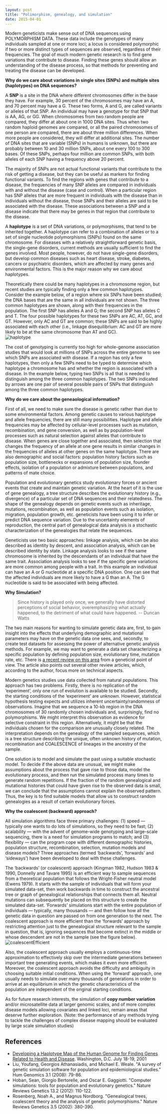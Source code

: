 ```yaml
---
layout: post
title: "Polimorphism, genealogy, and simulation"
date: 2015-04-01
---
```

Modern geneticists make sense out of DNA sequences using POLYMORPHISM DATA. These data include the genotypes of many individuals sampled at one or more loci; a locus is considered polymorphic if two or more distinct types of sequences are observed, regardless of their frequencies. The goal of much modern genetic research is to find gene variations that contribute to disease. Finding these genes should allow an understanding of the disease process, so that methods for preventing and treating the disease can be developed.

<b>Why do we  care about variations in single sites (SNPs) and multiple sites (haplotypes) on DNA sequences?</b>

A <b>SNP</b> is a site in the DNA where different chromosomes differ in the base they have. For example, 30 percent of the chromosomes may have an A, and 70 percent may have a G. These two forms, A and G, are called variants or alleles of that SNP. An individual may have a genotype for that SNP that is AA, AG, or GG. When chromosomes from two random people are compared, they differ at about one in 1000 DNA sites. Thus when two random haploid genomes are compared, or all the paired chromosomes of one person are compared, there are about three million differences. When more people are considered, they will differ at additional sites. The number of DNA sites that are variable (SNPs) in humans is unknown, but there are probably between 10 and 30 million SNPs, about one every 100 to 300 bases. Of these SNPs, perhaps four million are common SNPs, with both alleles of each SNP having a frequency above 20 percent.

The majority of SNPs are not actual functional variants that contribute to the risk of getting a disease, but they can be useful as markers for finding functional variants. To find the regions with genes that contribute to a disease, the frequencies of many SNP alleles are compared in individuals with and without the disease (case and control). When a particular region has SNP alleles that are more frequent in individuals with the disease than in individuals without the disease, those SNPs and their alleles are said to be associated with the disease. These associations between a SNP and a disease indicate that there may be genes in that region that contribute to the disease.

A <b>haplotype</b> is a set of DNA variations, or polymorphisms, that tend to be inherited together. A haplotype can refer to a combination of alleles or to a set of single nucleotide polymorphisms (SNPs) found on the same chromosome. For diseases with a relatively straightforward genetic basis, the single-gene disorders, current methods are usually sufficient to find the genes involved. Most people, however, do not have single-gene disorders, but develop common diseases such as heart disease, stroke, diabetes, cancers or psychiatric disorders, which are affected by many genes and environmental factors. This is the major reason why we care about haplotypes.

Theoretically there could be many haplotypes in a chromosome region, but recent studies are typically finding only a few common haplotypes. Consider the example below, of a region where six SNPs have been studied; the DNA bases that are the same in all individuals are not shown. The three common haplotypes are shown, along with their frequencies in the population. The first SNP has alleles A and G; the second SNP has alleles C and T. The four possible haplotypes for these two SNPs are AC, AT, GC, and GT. However, only AC and GT are common; these SNPs are said to be highly associated with each other (i.e., linkage disequilibrium: AC and GT are more likely to be at the same chromosome than AT and GC).
<br/><img alt="haplotype" src="https://cloud.githubusercontent.com/assets/5496192/7121553/3f6b37b8-e1e3-11e4-9cbe-76aa3d15b2c7.jpg" />

The cost of genotyping is currently too high for whole-genome association studies that would look at millions of SNPs across the entire genome to see which SNPs are associated with disease. If a region has only a few haplotypes, then only a few SNPs need to be typed to determine which haplotype a chromosome has and whether the region is associated with a disease. In the example below, typing two SNPs is all that is needed to distinguish among the three common haplotypes. The two SNPs indicated by arrows are one pair of several possible pairs of SNPs that distinguish among the three common haplotypes.

<b>Why do we care about the geneaological information?</b>

First of all, we need to make sure the disease is genetic rather than due to some environmental factors. Among genetic causes to various haplotype and allele frequencies, there are still many possibilities. Haplotype and allele frequencies may be affected by cellular-level processes such as mutation, recombination, and gene conversion, as well as by population-level processes such as natural selection against alleles that contribute to disease. When genes are close together and associated, then selection that changes the frequency of an allele at one gene results in similar changes in the frequencies of alleles at other genes on the same haplotype. There are also demographic and social factors: population history factors such as population size, bottlenecks or expansions of population size, founder effects, isolation of a population or admixture between populations, and patterns of mate choice. 

<p>Population and evolutionary genetics study evolutionary forces or ancient events that create and maintain genetic variation. At the heart of it is the use of gene genealogy, a tree structure describes the evolutionary history (e.g., divergence) of a particular set of DNA sequences and their relatedness. The shape of the genealogy depends on genetic events such as inheritage, mutations, recombination, as well as population events such as isolation, migration, population growth, etc. geneticists have been using it to infer or predict DNA sequence variation. Due to the uncertainty elements of reproduction, the central part of genealogical data analysis is a stochastic characterization of the genealogies that relate the sequences.</p>

<p>Geneticists use two basic approaches: linkage analysis, which can be also described as identity by descent, and association analysis, which can be described identity by state. Linkage analysis looks to see if the same chromosome is inherited by the descendants of an individual that have the same trait. Association analysis looks to see if the specific gene variations are more common among people with a trait. In this example an individual can have an A or G nucleotide at a specific DNA position. One can see that the affected individuals are more likely to have a G than an A. The G nucleotide is said to be associated with being affected.</p>

<b>Why Simulation?</b>

<blockquote>Since history is played only once, we generally have distorted perceptions of social behavior, overemphasizing what actually happened, to the detriment of what could have happened. -- Duncan Watts </blockquote>

The two main reasons for wanting to simulate genetic data are, first, to gain insight into the effects that underlying demographic and mutational parameters may have on the genetic data one sees, and, secondly, to create test datasets for assessing the power of alternative genetic analysis methods. For example, we may want to generate a data set characterizing a specific population by defining population size, evolutionary time, mutation rate, etc. There is <a href="http://www.nature.com/nrg/journal/v13/n2/full/nrg3130.html">a recent review on this area</a> from a geneticist point of view. The article also points out several other review articles, which, according to the author, focus more on technical aspects.</p> 

Modern genetics studies use data collected from natural populations. This approach has two problems. Firstly, there is no replication of the ‘experiment’, only one run of evolution is available to be studied. Secondly, the starting conditions of the ‘experiment’ are unknown. However, statistical hypothesis testing expects and utilizes inherent uncertainty/randomness of observations. Imagine that we sequence a 10-kb region in the DNA chromosomes of 30 randomly chosen individuals and, surprisingly, find no polymorphisms. We might interpret this observation as evidence for selective constraint in this region. Alternatively, it might be that the individuals chosen for the comparison are unusually closely related. The interpretation depends on the genealogy of the sampled sequences, which is a tree structure describing the unique, often unknown history of mutation, recombination and COALESCENCE of lineages in the ancestry of the sample. 

One solution is to model and simulate the past using a suitable stochastic model. To decide if the above data are unusual, we might make assumptions about the process that gave rise to those data, model the evolutionary process, and then run the simulated process many times to generate random repetitions. If the fraction of the random genealogical and mutational histories that could have given rise to the observed data is small, we can conclude that the assumptions cannot explain the observed pattern. Thus, the key is to find suitable models that allow us to construct random genealogies as a result of certain evolutionary forces.

<b>Why the coalescent (backward) approach?</b>

All simulation algorithms face three primary challenges: (1) speed — typically one wants to do lots of simulations, so they need to be fast; (2) scalability — with the advent of genome-wide genotyping and large-scale sequencing, there is a need for simulation programs to match; and (3) flexibility — can the program cope with different demographic histories, population structure, recombination, selection, mutation models and disease models? Three approaches (termed ‘backwards’, ‘forwards’ and ‘sideways’) have been developed to deal with these challenges.

The ‘backwards’ (or coalescent) approach (Kingman 1982, Hudson 1983 & 1990, Donnelly and Tavare 1995) is an efficient way to sample sequences from a theoretical population that follows the Wright-Fisher neutral model (Ewens 1979). It starts with the sample of individuals that will form your simulated data-set, then work backwards in time to construct the ancestral tree or graph of genealogical relationships that connects them all. Neutral mutations can subsequently be placed on this structure to create the simulated data-set. ‘Forwards’ simulations start with the entire population of individuals — typically, many thousands — and then follow how all the genetic data in question are passed on from one generation to the next. The coalescent approach is more efficient than the ‘forwards’ approach by restricting attention just to the genealogical structure relevant to the sample in question, that is, ignoring sequences that become extinct in the middle or whose descendent are not in the sample (see the figure below).
<br/><img alt="coalescentEfficient" src="https://cloud.githubusercontent.com/assets/5496192/7167720/b2475c78-e385-11e4-9765-4b5c7ddaa6a0.PNG">

Also, the coalescent approach usually employs a continuous-time approximation to effectively skip over the intermediate generations between important tree generating events, which makes it even more efficient. Moreover, the coalescent approach avoids the difficulty and ambiguity in choosing suitable initial conditions. When using the 'forward' approach, one usually needs to simulate over many thousands of generations in order to arrive at an equilibrium in which the genetic characteristics of the population are independent of the original starting conditions.

As for future research interests, the simulation of <b>copy number variation</b> and/or microsatellite data at larger genomic scales, and of more complex disease models allowing covariates and linked loci, remain areas that deserve further exploration. (Note:  the performance of any methods trying to tackle the challenges of complex disease mapping should be evaluated by large scale simulation studies)

<h2>References</h2>
<ul>
<li><a href="http://www.genome.gov/10001665">Developing a Haplotype Map of the Human Genome for Finding Genes Related to Health and Disease</a>. Washington, D.C. July 18-19, 2001</li>
<li>Liu, Youfang, Georgios Athanasiadis, and Michael E. Weale. "A survey of genetic simulation software for population and epidemiological studies." Hum Genomics 3.1 (2008): 79-86.</li>
<li>Hoban, Sean, Giorgio Bertorelle, and Oscar E. Gaggiotti. "Computer simulations: tools for population and evolutionary genetics." Nature Reviews Genetics 13.2 (2012): 110-122.</li>
<li>Rosenberg, Noah A., and Magnus Nordborg. "Genealogical trees, coalescent theory and the analysis of genetic polymorphisms." Nature Reviews Genetics 3.5 (2002): 380-390.</li>
</ul>
